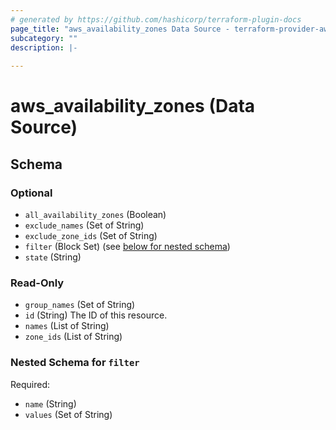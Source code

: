```yaml
---
# generated by https://github.com/hashicorp/terraform-plugin-docs
page_title: "aws_availability_zones Data Source - terraform-provider-aws"
subcategory: ""
description: |-
  
---
```


# aws_availability_zones (Data Source)





<!-- schema generated by tfplugindocs -->
## Schema

### Optional

- `all_availability_zones` (Boolean)
- `exclude_names` (Set of String)
- `exclude_zone_ids` (Set of String)
- `filter` (Block Set) (see [below for nested schema](#nestedblock--filter))
- `state` (String)

### Read-Only

- `group_names` (Set of String)
- `id` (String) The ID of this resource.
- `names` (List of String)
- `zone_ids` (List of String)

<a id="nestedblock--filter"></a>
### Nested Schema for `filter`

Required:

- `name` (String)
- `values` (Set of String)
